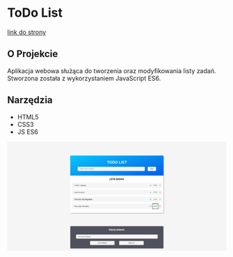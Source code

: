 # ToDo List
[link do strony](https://rafalbalinski.github.io/ToDoList/)

## O Projekcie
Aplikacja webowa służąca do tworzenia oraz modyfikowania listy zadań. Stworzona została z wykorzystaniem JavaScript ES6.

## Narzędzia
- HTML5
- CSS3
- JS ES6
  
![ToDoList](img/ToDoList.jpg "Zrzut ekranu strony ToDoList")
